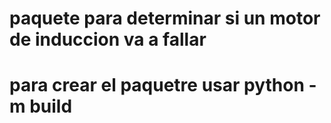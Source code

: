 # paquete para determinar si un motor de induccion va a fallar
# para crear el paquetre usar python -m build